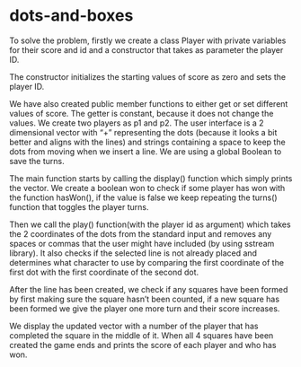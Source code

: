 # dots-and-boxes
To solve the problem, 
firstly we create a class Player with private variables for their score and id and a constructor that takes as parameter the player ID.

The constructor initializes the starting values of score as zero and sets the player ID.

We have also created public member functions to either get or set different values of score.
The getter is constant, because it does not change the values. We create two players as p1 and p2.
The user interface is a 2 dimensional vector with “+” representing the dots (because it looks a bit better and aligns with the lines) and strings containing a space to keep the dots from moving when we insert a line.
We are using a global Boolean to save the turns.

The main function starts by calling the display() function which simply prints the vector.
We create a boolean won to check if some player has won with the function hasWon(), if the value is false we keep repeating the turns() function that toggles the player turns.

Then we call the play() function(with the player id as argument) which takes the 2 coordinates of the dots from the standard input and removes any spaces or commas that the user might have included (by using sstream library).
It also checks if the selected line is not already placed and determines what character to use by comparing the first coordinate of the first dot with the first coordinate of the second dot.

After the line has been created, we check if any squares have been formed by first making sure the square hasn’t been counted, if a new square has been formed we give the player one more turn and their score increases.

We display the updated vector with a number of the player that has completed the square in the middle of it.
When all 4 squares have been created the game ends and prints the score of each player and who has won.
